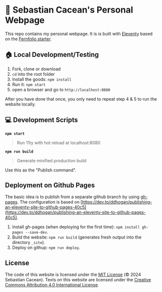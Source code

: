 # 👱 Sebastian Cacean's Personal Webpage

This repo contains my personal webpage. It is is built with <a href="https://www.11ty.dev/" target="_blank">Eleventy</a> based on the <a href="https://github.com/TylerMRoderick/fernfolio-11ty-template/tree/master" target="_blank">Fernfolio starter</a>.

## 🏠 Local Development/Testing

1. Fork, clone or download
2. `cd` into the root folder
3. Install the goods: `npm install`
4. Run it: `npm start`
5. open a browser and go to `http://localhost:8080`

After you have done that once, you only need to repeat step 4 & 5 to run the website locally.

## 💻 Development Scripts

**`npm start`**

> Run 11ty with hot reload at localhost:8080

**`npm run build`**

> Generate minified production build

Use this as the "Publish command".

## Deployment on Github Pages

The basic idea is to publish from a separate github branch by using [gh-pages](https://www.npmjs.com/package/gh-pages). The configuration is based on [https://dev.to/ddhogan/publishing-an-eleventy-site-to-github-pages-40c5](https://dev.to/ddhogan/publishing-an-eleventy-site-to-github-pages-40c5).

1. Install gh-pages (when deploying for the first time): `npm install gh-pages --save-dev`.
2. Build the website: `npm run build` (generates fresh output into the directory `_site`).
3. Deploy on githup: `npm run deploy`.

## License

The code of this website is licensed under the [MIT License](https://opensource.org/license/MIT) (© 2024 Sebastian Cacean). Texts on this website are licensed under the [Creative Commons Attribution 4.0 International License](https://creativecommons.org/licenses/by/4.0/).
